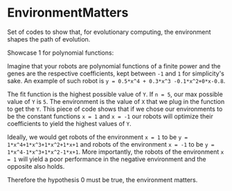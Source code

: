 # EnvironmentMatters
Set of codes to show that, for evolutionary computing, the environment shapes the path of evolution.

Showcase 1 for polynomial functions:

Imagine that your robots are polynomial functions of a finite power and the genes are the respective coefficients, kept between `-1` and `1` for simplicity's sake.
An example of such robot is `y = 0.5*x^4 + 0.3*x^3 -0.1*x^2+0*x-0.8`.

The fit function is the highest possible value of `Y`. If `n = 5`, our max possible value of `Y` is `5`. The environment is the value of `X` that we plug in the function to get the `Y`.
This piece of code shows that if we chose our environments to be the constant functions `x = 1` and `x = -1` our robots will optimize their coefficients to yield the highest values of `Y`.

Ideally, we would get robots of the environment `x = 1` to be `y = 1*x^4+1*x^3+1*x^2+1*x+1` and robots of the environment `x = -1` to be `y = 1*x^4-1*x^3+1*x^2-1*x+1`.
More importantly, the robots of the environment `x = 1` will yield a poor performance in the negative environment and the opposite also holds.

Therefore the hypothesis 0 must be true, the environment matters.
